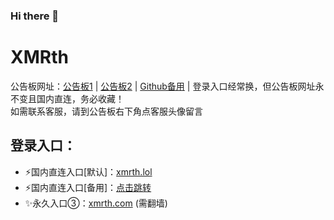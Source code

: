 ### Hi there 👋

# XMRth
公告板网址：[公告板1](https://xmrth1.net) | [公告板2](https://www.xmrth.net) | [Github备用](https://github.com/xmrth/xmrth "Github地址") | 登录入口经常换，但公告板网址永不变且国内直连，务必收藏！
<br>如需联系客服，请到公告板右下角点客服头像留言

## 登录入口：
- ⚡国内直连入口[默认]：[xmrth.lol](https://www.xmrth.lol/)
- ⚡国内直连入口[备用]：[点击跳转](https://www.xmrth.cloud/)
- ✨永久入口③：[xmrth.com](https://www.xmrth.com/) (需翻墙)
